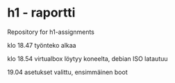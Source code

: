 # h1 - raportti
Repository for h1-assignments

klo 18.47 työnteko alkaa

klo 18.54 virtualbox löytyy koneelta, debian ISO latautuu

19.04 asetukset valittu, ensimmäinen boot
